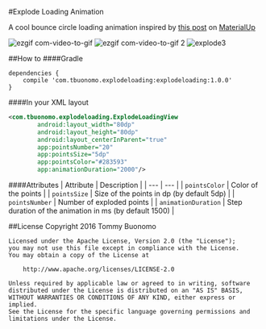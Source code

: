 #Explode Loading Animation

A cool bounce circle loading animation inspired by [this post](http://www.materialup.com/posts/loading-interface) on [MaterialUp](http://www.materialup.com/)

![ezgif com-video-to-gif](https://cloud.githubusercontent.com/assets/15737675/18030471/35565996-6cb7-11e6-9327-42ff7115651c.gif) ![ezgif com-video-to-gif 2](https://cloud.githubusercontent.com/assets/15737675/18030479/75e68184-6cb7-11e6-89a9-71271000d544.gif)
![explode3](https://cloud.githubusercontent.com/assets/15737675/18030477/506f28c0-6cb7-11e6-85b9-b675d6ebd164.gif)

##How to
####Gradle
```Gradle
dependencies {
    compile 'com.tbuonomo.explodeloading:explodeloading:1.0.0'
}
```
####In your XML layout
```Xml
<com.tbuonomo.explodeloading.ExplodeLoadingView
        android:layout_width="80dp"
        android:layout_height="80dp"
        android:layout_centerInParent="true"
        app:pointsNumber="20"
        app:pointsSize="5dp"
        app:pointsColor="#283593"
        app:animationDuration="2000"/>
```
####Attributes
| Attribute | Description |
| --- | --- |
| `pointsColor` | Color of the points |
| `pointsSize` | Size of the points in dp (by default 5dp) |
| `pointsNumber` | Number of exploded points |
| `animationDuration` | Step duration of the animation in ms (by default 1500) |

##License
    Copyright 2016 Tommy Buonomo
    
    Licensed under the Apache License, Version 2.0 (the "License");
    you may not use this file except in compliance with the License.
    You may obtain a copy of the License at
    
        http://www.apache.org/licenses/LICENSE-2.0
    
    Unless required by applicable law or agreed to in writing, software
    distributed under the License is distributed on an "AS IS" BASIS,
    WITHOUT WARRANTIES OR CONDITIONS OF ANY KIND, either express or implied.
    See the License for the specific language governing permissions and
    limitations under the License.
